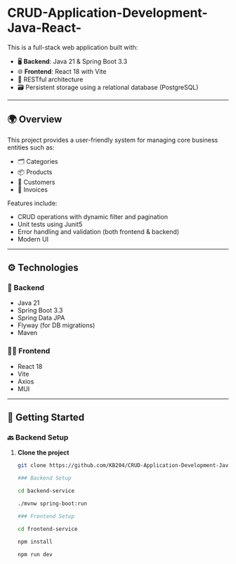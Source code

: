 # CRUD-Application-Development-Java-React-

This is a full-stack web application built with:

- 🖥 **Backend**: Java 21 & Spring Boot 3.3  
- 🌐 **Frontend**: React 18 with Vite  
- 🧩 RESTful architecture
- 🗃️ Persistent storage using a relational database (PostgreSQL)

---

## 🌍 Overview

This project provides a user-friendly system for managing core business entities such as:

- 🗂️ Categories  
- 📦 Products  
- 👥 Customers  
- 🧾 Invoices  

Features include:

- CRUD operations with dynamic filter and pagination
- Unit tests using Junit5
- Error handling and validation (both frontend & backend)  
- Modern UI

---

## ⚙️ Technologies

### 🔧 Backend

- Java 21  
- Spring Boot 3.3  
- Spring Data JPA   
- Flyway (for DB migrations)  
- Maven

### 🧑‍🎨 Frontend

- React 18  
- Vite  
- Axios  
- MUI 

---

## 🚀 Getting Started

### 🔙 Backend Setup

1. **Clone the project**
   ```bash
   git clone https://github.com/KB204/CRUD-Application-Development-Java-React-

   ### Backend Setup

   cd backend-service

   ./mvnw spring-boot:run

   ### Frontend Setup

   cd frontend-service

   npm install

   npm run dev

   




